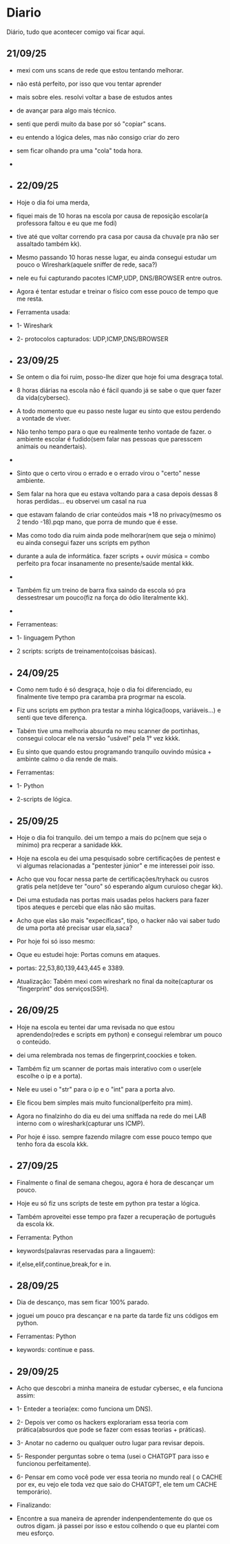 # Diario
Diário, tudo que acontecer comigo vai ficar aqui.

## 21/09/25
- mexi com uns scans de rede que estou tentando melhorar.
- não está perfeito, por isso que vou tentar aprender
- mais sobre eles. resolvi voltar a base de estudos antes
- de avançar para algo mais técnico.
- senti que perdi muito da base por só "copiar" scans.
- eu entendo a lógica deles, mas não consigo criar do  zero
- sem ficar olhando pra uma "cola" toda hora.
- 
- ## 22/09/25
- Hoje o dia foi uma merda,
-  fiquei mais de 10 horas na escola por causa de reposição escolar(a professora faltou e eu que me fodi)
-  tive até que voltar correndo pra casa por causa da chuva(e pra não ser assaltado também kk).
-  Mesmo passando 10 horas nesse lugar, eu ainda consegui estudar um pouco o Wireshark(aquele sniffer de rede, saca?)
-  nele eu fui capturando pacotes ICMP,UDP, DNS/BROWSER entre outros.
-  Agora é tentar estudar e treinar o físico com esse pouco de tempo que me resta.

-  Ferramenta usada:
-  1- Wireshark
-  2- protocolos capturados: UDP,ICMP,DNS/BROWSER
  
-  ## 23/09/25
-  Se ontem o dia foi ruim, posso-lhe dizer que hoje foi uma desgraça total.
-  8 horas diárias na escola não é fácil quando já se sabe o que quer fazer da vida(cybersec).
-  A todo momento que eu passo neste lugar eu sinto que estou perdendo a vontade de viver.
-  Não tenho tempo para o que eu realmente tenho vontade de fazer. o ambiente escolar é fudido(sem falar nas pessoas que paresscem animais ou                neandertais).
-  
-  Sinto que o certo virou o errado e o errado virou o "certo" nesse ambiente.
-  Sem falar na hora que eu estava voltando para a casa depois dessas 8 horas perdidas... eu observei um casal na rua
-  que estavam falando de criar conteúdos mais +18 no privacy(mesmo os 2 tendo -18).pqp mano, que porra de mundo que é esse.
-  Mas como todo dia ruim ainda pode melhorar(nem que seja o mínimo) eu ainda consegui fazer uns scripts em python
-  durante a aula de informática. fazer scripts + ouvir música = combo perfeito pra focar insanamente no presente/saúde mental kkk.
-  
-  Também fiz um treino de barra fixa saindo da escola só pra dessestresar um pouco(fiz na força do ódio literalmente kk).
-  
-  Ferramenteas:
-  1- linguagem Python
-  2 scripts: scripts de treinamento(coisas básicas).

-  ## 24/09/25
-  Como nem tudo é só desgraça, hoje o dia foi diferenciado, eu finalmente tive tempo pra caramba pra progrmar na escola.
-  Fiz uns scripts em python pra testar a minha lógica(loops, variáveis...) e senti que teve diferença.
-  Tabém tive uma melhoria absurda no meu scanner de portinhas, consegui colocar ele na versão "usável" pela 1° vez kkkk.
-  Eu sinto que quando estou programando tranquilo ouvindo música + ambinte calmo o dia rende de mais.

-  Ferramentas:
-  1- Python
-  2-scripts de lógica.

-  ## 25/09/25

-  Hoje o dia foi tranquilo. dei um tempo a mais do pc(nem que seja o mínimo) pra recperar a sanidade kkk.
-  Hoje na escola eu dei uma pesquisado sobre certificações de pentest e vi algumas relacionadas a "pentester júnior" e me interessei poir isso.
-  Acho que vou focar nessa parte de certificações/tryhack ou cusros gratis pela net(deve ter "ouro" só esperando algum curuioso chegar kk).
-  Dei uma estudada nas portas mais usadas pelos hackers para fazer tipos ateques e percebi que elas não são muitas.
-  Acho que elas são mais "expecíficas", tipo, o hacker não vai saber tudo de uma porta até precisar usar ela,saca?
-   Por hoje foi só isso mesmo:

-   Oque eu estudei hoje: Portas comuns em ataques.
-   portas: 22,53,80,139,443,445 e 3389.

-   Atualização: Tabém mexi com wireshark no final da noite(capturar os "fingerprint" dos serviços(SSH).

-   ## 26/09/25

-   Hoje na escola eu tentei dar uma revisada no que estou aprendendo(redes e scripts em python) e consegui relembrar um pouco o conteúdo.
-   dei uma relembrada nos temas de fingerprint,coockies e token.
-   Também fiz um scanner de portas mais interativo com o user(ele escolhe o ip e a porta).
-   Nele eu usei o "str" para o ip e o "int" para a porta alvo.
-   Ele ficou bem simples mais muito funcional(perfeito pra mim).
-   Agora no finalzinho do dia eu dei uma sniffada na rede do mei LAB interno com o wireshark(capturar uns ICMP).
-   Por hoje é isso. sempre fazendo milagre com esse pouco tempo que tenho fora da escola kkk.

-   ## 27/09/25
-   Finalmente o final de semana chegou, agora é hora de descançar um pouco.
-   Hoje eu só fiz uns scripts de teste em python pra testar a lógica.
-   Também aproveitei esse tempo pra fazer a recuperação de português da escola kk.

-   Ferramenta: Python
-   keywords(palavras reservadas para a lingauem):
-   if,else,elif,continue,break,for e in.

-  ## 28/09/25
-  Dia de descanço, mas sem ficar 100% parado.
-  joguei um pouco pra descançar e na parte da tarde fiz uns códigos em python.
-   Ferramentas: Python
-   keywords: continue  e pass.

-   ## 29/09/25

-   Acho que descobri a minha maneira de estudar cybersec, e ela funciona assim:
-   1- Enteder a teoria(ex: como funciona um DNS).
-   2- Depois ver como os hackers explorariam essa teoria com prática(absurdos que pode se fazer com essas teorias + práticas).
-   3- Anotar no caderno ou qualquer outro lugar para revisar depois.
-   5- Responder perguntas sobre o tema (usei o CHATGPT para isso e funcionou perfeitamente).
-   6- Pensar em como você pode ver essa teoria no mundo real ( o CACHE por ex, eu vejo ele toda vez que saio do CHATGPT, ele tem um CACHE  temporário).

-   Finalizando:
-   Encontre a sua maneira de aprender indenpendentemente do que os outros digam. já passei por isso e estou colhendo o que eu plantei com meu esforço.
